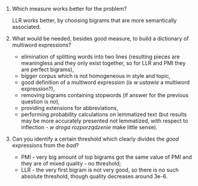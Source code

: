 1. Which measure works better for the problem?

    LLR works better, by choosing bigrams that are more semantically associated.

2. What would be needed, besides good measure, to build a dictionary of multiword expressions?
    * elimination of splitting words into two lines (resulting pieces are meaningless and they only exist together, so for LLR and PMI they are perfect bigrams),
    * bigger corpus which is not homogeneous in style and topic,
    * good definition of a multiword expression (is *w ustawie* a multiword expression?),
    * removing bigrams containing stopwords (if answer for the previous question is *no*), 
    * providing extensions for abbreviations,
    * performing probability calculations on lemmatized text (but results may be more accurately presented not lemmatized, with respect to inflection - *w droga rozporządzenie* make little sense).
    
3. Can you identify a certain threshold which clearly divides the *good* expressions from the *bad*?
    * PMI - very big amount of top bigrams got the same value of PMI and they are of mixed quality - no threshold;
    * LLR - the very first bigram is not very good, so there is no such absolute threshold, though quality decreases around 3e-6.